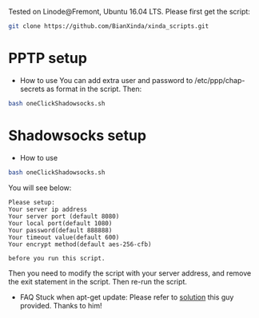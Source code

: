 Tested on Linode@Fremont, Ubuntu 16.04 LTS. Please first get the script:
```bash
git clone https://github.com/BianXinda/xinda_scripts.git
```
# PPTP setup
* How to use
You can add extra user and password to /etc/ppp/chap-secrets as format in the script. Then:
```bash
bash oneClickShadowsocks.sh
```

# Shadowsocks setup
* How to use
```bash
bash oneClickShadowsocks.sh
```
You will see below:
```
Please setup:
Your server ip address
Your server port (default 8080)
Your local port(default 1080)
Your password(default 888888)
Your timeout value(default 600)
Your encrypt method(default aes-256-cfb)

before you run this script.
```
Then you need to modify the script with your server address, and remove the exit statement in the script. Then re-run the script.

* FAQ
Stuck when apt-get update:
Please refer to [solution](https://zach-adams.com/2015/01/apt-get-cant-connect-to-security-ubuntu-fix/) this guy provided. Thanks to him!
